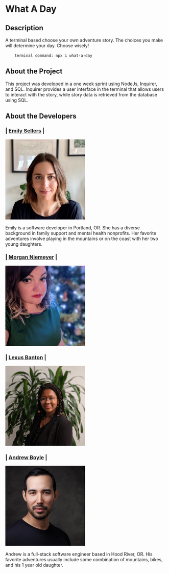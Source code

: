 # **What A Day**

## **Description**

A terminal based choose your own adventure story. The choices you make will determine your day. Choose wisely!

        terminal command: npx i what-a-day

## **About the Project**

This project was developed in a one week sprint using NodeJs, Inquirer, and SQL. Inquirer provides a user interface in the terminal that allows users to interact with the story, while story data is retrieved from the database using SQL.

## **About the Developers**

### | [**Emily Sellers**](https://www.linkedin.com/in/emilymsellers/) |

<img src="./assets/emily.jpg" width="250" height="250" style="object-fit:cover">

Emily is a software developer in Portland, OR. She has a diverse background in family support and mental health nonprofits. Her favorite adventures involve playing in the mountains or on the coast with her two young daughters.

### | [**Morgan Niemeyer**](https://www.linkedin.com/in/morganniemeyer/) |

<img src="./assets/morgan.jpg" width="250" height="250" style="object-fit:cover">

### | [**Lexus Banton**](https://www.linkedin.com/in/lexcancode/) |

<img src="./assets/lex.jpg" width="250" height="250" style="object-fit:cover">

### | [**Andrew Boyle**](https://www.linkedin.com/in/andrewjamesboyle/) |

<img src="./assets/andrew.jpg" width="250" height="250" style="object-fit:cover">

Andrew is a full-stack software engineer based in Hood River, OR. His favorite adventures usually include some combination of mountains, bikes, and his 1 year old daughter.

